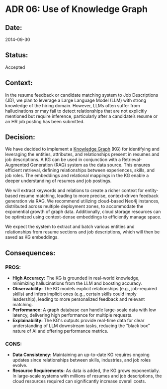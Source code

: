 # ADR 06: Use of Knowledge Graph

## Date:
2014-09-30

## Status:
Accepted

## Context:
In the resume feedback or candidate matching system to Job Descriptions (JD), we plan to leverage a Large Language Model (LLM) with strong knowledge of the hiring domain. However, LLMs often suffer from hallucinations or may fail to detect relationships that are not explicitly mentioned but require inference, particularly after a candidate’s resume or an HR job posting has been submitted.

## Decision:
We have decided to implement a [Knowledge Graph](https://doi.org/10.1109/TNNLS.2021.3070843) (KG) for identifying and leveraging the entities, attributes, and relationships present in resumes and job descriptions. A KG can be used in conjunction with a Retrieval-Augmented Generation (RAG) system as the data source. This ensures efficient retrieval, defining relationships between experiences, skills, and job roles. The embeddings and relational mappings in the KG enable a deeper understanding of resumes and job postings.

We will extract keywords and relations to create a richer context for entity-based resume matching, leading to more precise, context-driven feedback generation via RAG. We recommend utilizing cloud-based Neo4j instances, distributed across multiple deployment zones, to accommodate the exponential growth of graph data. Additionally, cloud storage resources can be optimized using context-dense embeddings to efficiently manage space.

We expect the system to extract and batch various entities and relationships from resume sections and job descriptions, which will then be saved as KG embeddings.

## Consequences:

### PROS:
- **High Accuracy:** The KG is grounded in real-world knowledge, minimizing hallucinations from the LLM and boosting accuracy.
- **Observability:** The KG models explicit relationships (e.g., job-required skills) and infers implicit ones (e.g., certain skills could imply leadership), leading to more personalized feedback and relevant matching.
- **Performance:** A graph database can handle large-scale data with low latency, delivering high performance for multiple requests.
- **Explainability:** The KG's outputs provide real-time data for clear understanding of LLM downstream tasks, reducing the "black box" nature of AI and offering performance metrics.

### CONS:
- **Data Consistency:** Maintaining an up-to-date KG requires ongoing updates since relationships between skills, industries, and job roles evolve.
- **Resource Requirements:** As data is added, the KG grows exponentially. In large-scale systems with millions of resumes and job descriptions, the cloud resources required can significantly increase overall costs.
